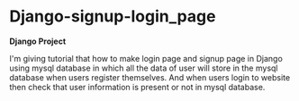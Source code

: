 # Django-signup-login_page

<b>Django Project</b>
<p>
I'm giving tutorial that how to make login page and signup page in Django using mysql database in which all the data of user will  store in the mysql database when users register themselves. And when users login to website then check that user information is present or not in  mysql database.
</p>

